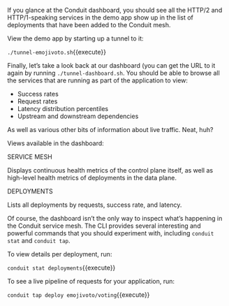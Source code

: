 If you glance at the Conduit dashboard, you should see all the HTTP/2 and HTTP/1-speaking services in the demo app show up in the list of deployments that have been added to the Conduit mesh.

View the demo app by starting up a tunnel to it:

`./tunnel-emojivoto.sh`{{execute}}

Finally, let’s take a look back at our dashboard (you can get the URL to it again by running `./tunnel-dashboard.sh`. You should be able to browse all the services that are running as part of the application to view:

- Success rates
- Request rates
- Latency distribution percentiles
- Upstream and downstream dependencies

As well as various other bits of information about live traffic. Neat, huh?

Views available in the dashboard:

SERVICE MESH

Displays continuous health metrics of the control plane itself, as well as high-level health metrics of deployments in the data plane.

DEPLOYMENTS

Lists all deployments by requests, success rate, and latency.

Of course, the dashboard isn’t the only way to inspect what’s happening in the Conduit service mesh. The CLI provides several interesting and powerful commands that you should experiment with, including `conduit stat` and `conduit tap`.

To view details per deployment, run:

`conduit stat deployments`{{execute}}

To see a live pipeline of requests for your application, run:

`conduit tap deploy emojivoto/voting`{{execute}}

